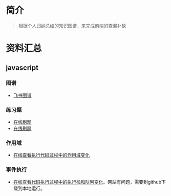 # 简介
>根据个人归纳总结的知识图谱，来完成前端的查漏补缺

# 资料汇总

## javascript 

### 图谱
- [飞书图谱](https://bytedance.feishu.cn/base/app8Ok6k9qafpMkgyRbfgxeEnet?table=tblEnSV2PNAajtWE&view=vewJHSwJVd)
### 练习题
- [在线刷题](https://bigfrontend.dev/problem)
- [在线刷题](https://fe.ecool.fun/topic-list)
### 作用域
- [在线查看执行代码过程中的作用域变化](https://jsviz2.klve.nl/#?code=GYewTgBAFANgpgFwgSwgXggBgNwogHggFZdkBqMgSggG8AoCCAYxADsBnEeAOhhAHMoyStjoBfIA)

### 事件执行
- [在线查看代码执行过程中的执行栈和队列变化](https://www.jsv9000.app/)。网站有问题，需要到github下载到本地运行。
